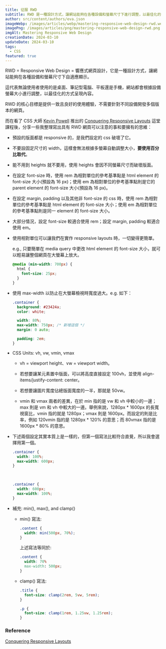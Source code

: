 ```yaml
---
title: 征服 RWD
subtitle: RWD 是一種設計方式，讓網站能夠在各種設備和螢幕尺寸下進行調整，以最佳化的方式呈現內容。
author: src/content/authors/eva.json
imageWebp: /images/articles/webp/mastering-responsive-web-design-rwd.webp
imagePng: /images/articles/png/mastering-responsive-web-design-rwd.png
imgAlt: Mastering Responsive Web Design
creationDate: 2024-03-10
updateDate: 2024-03-10
tags:
  - CSS
featured: true
---
```


RWD = Responsive Web Design = 響應式網頁設計，它是一種設計方式，讓網站能夠在各種設備和螢幕尺寸下自適應顯示。

這代表無論使用者使用的是桌面、筆記型電腦、平板還是手機，網站都會根據設備螢幕大小進行調整，以最佳化的方式呈現內容。

RWD 的核心目標是提供一致且良好的使用體驗，不需要針對不同設備開發多個版本的網頁。

而在看了 CSS 大師 [Kevin Powell](https://www.youtube.com/kevinpowell) 推出的 [Conquering Responsive Layouts](https://courses.kevinpowell.co/conquering-responsive-layouts) 這堂課程後，分享一些我整理寫出具有 RWD 網頁可以注意的事和要擁有的思維：

- 預設的版面都是 responsive 的，是我們設定的 css 破壞了它。

- 不要設固定尺寸的 width，這樣會無法根據多螢幕自動調整大小，**要使用百分比取代**。

- 能不用到 heights 就不要用，使用 heights 會因不同螢幕尺寸而破壞版面。

- 在設定 font-size 時，使用 rem 為相對單位的參考基準點是 html element 的 font-size 大小(預設為 16 px)；使用 em 為相對單位的參考基準點則是它的 parent element 的 font-size 大小(預設為 16 px)。

- 在設定 margin, padding 以及其他非 font-size 的 css 時，使用 rem 為相對單位的參考基準點是 html element 的 font-size 大小；使用 em 為相對單位的參考基準點則是同一 element 的 font-size 大小。

- 大部分情況，設定 font-size 較適合使用 rem；設定 margin, padding 較適合使用 em。

- 使用相對單位可以讓我們在實作 responsive layouts 時，一切變得更簡單。

  e.g., 只要簡單在 media query 中更改 html element 的 font-size 大小，就可以輕易讓整個網頁在大螢幕上放大。

  ```css
  @media (min-width: 700px) {
    html {
      font-size: 25px;
    }
  }
  ```

- 使用 max-width 以防止在大螢幕檢視時寬度過大。e.g. 如下：

  ```css
  .container {
    background: #23424a;
    color: white;

    width: 80%;
    max-width: 750px; /* 新增這個 */
    margin: 0 auto;

    padding: 2em;
  }
  ```

- CSS Units: vh, vw, vmin, vmax

  - vh = viewport height、vw = viewport width。

  - 若想要讓某元素置中版面，可以將高度直接設定 100vh，並使用 align-items/justify-content: center。

  - 若想要讓圖片寬度佔總版面寬度的一半，那就是 50vw。

  - vmin 和 vmax 兩者的差異，在於 min 指的是 vw 和 vh 中較小的一邊；max 則是 vm 和 vh 中較大的一邊。舉例來說，1280px \* 1600px 的長寬視窗比，vmin 指的就是 1280px；vmax 則是 1600px。而設定的則是比率，例如 120vmin 指的是 1280px \* 120% 的意思；而 80vmax 指的是 1600px \* 80% 的意思。

- 下述兩個設定其實本質上是一樣的，但第一個寫法比較符合直覺，所以我會選擇用第一個。

  ```css
  .container {
    width: 100%;
    max-width: 600px;
  }
  ```

  <br>

  ```css
  .container {
    width: 600px;
    max-width: 100%;
  }
  ```

- 補充: min(), max(), and clamp()

  - min() 寫法:

    ```css
    .content {
      width: min(500px, 70%);
    }
    ```

    上述寫法等同於:

    ```css
    .content {
      width: 70%
      max-width: 500px;
    }
    ```

  - clamp() 寫法:

    ```css
    .title {
      font-size: clamp(2rem, 5vw, 5rem);
    }

    .p {
      font-size: clamp(1rem, 1.25vw, 1.25rem);
    }
    ```

### Reference

[Conquering Responsive Layouts](https://courses.kevinpowell.co/view/courses/conquering-responsive-layouts)
